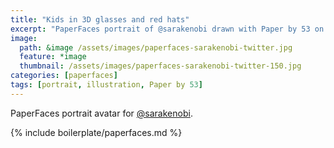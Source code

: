 ```yaml
---
title: "Kids in 3D glasses and red hats"
excerpt: "PaperFaces portrait of @sarakenobi drawn with Paper by 53 on an iPad."
image: 
  path: &image /assets/images/paperfaces-sarakenobi-twitter.jpg 
  feature: *image
  thumbnail: /assets/images/paperfaces-sarakenobi-twitter-150.jpg
categories: [paperfaces]
tags: [portrait, illustration, Paper by 53]
---
```


PaperFaces portrait avatar for [@sarakenobi](https://twitter.com/sarakenobi).

{% include boilerplate/paperfaces.md %}

